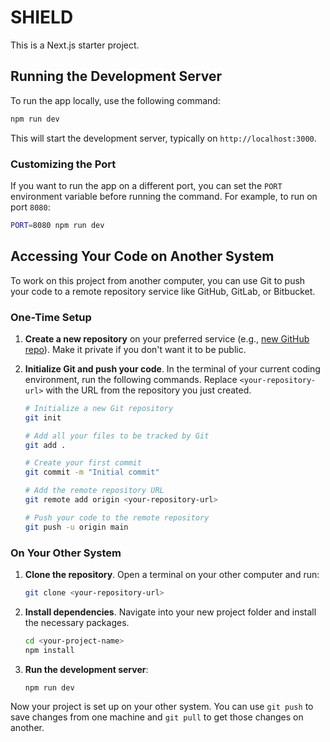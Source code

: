 # SHIELD

This is a Next.js starter project.

## Running the Development Server

To run the app locally, use the following command:

```bash
npm run dev
```

This will start the development server, typically on `http://localhost:3000`.

### Customizing the Port

If you want to run the app on a different port, you can set the `PORT` environment variable before running the command. For example, to run on port `8080`:

```bash
PORT=8080 npm run dev
```

## Accessing Your Code on Another System

To work on this project from another computer, you can use Git to push your code to a remote repository service like GitHub, GitLab, or Bitbucket.

### One-Time Setup

1.  **Create a new repository** on your preferred service (e.g., [new GitHub repo](https://github.com/new)). Make it private if you don't want it to be public.

2.  **Initialize Git and push your code**. In the terminal of your current coding environment, run the following commands. Replace `<your-repository-url>` with the URL from the repository you just created.

    ```bash
    # Initialize a new Git repository
    git init

    # Add all your files to be tracked by Git
    git add .

    # Create your first commit
    git commit -m "Initial commit"

    # Add the remote repository URL
    git remote add origin <your-repository-url>

    # Push your code to the remote repository
    git push -u origin main
    ```

### On Your Other System

1.  **Clone the repository**. Open a terminal on your other computer and run:

    ```bash
    git clone <your-repository-url>
    ```

2.  **Install dependencies**. Navigate into your new project folder and install the necessary packages.

    ```bash
    cd <your-project-name>
    npm install
    ```

3.  **Run the development server**:
    ```bash
    npm run dev
    ```

Now your project is set up on your other system. You can use `git push` to save changes from one machine and `git pull` to get those changes on another.
